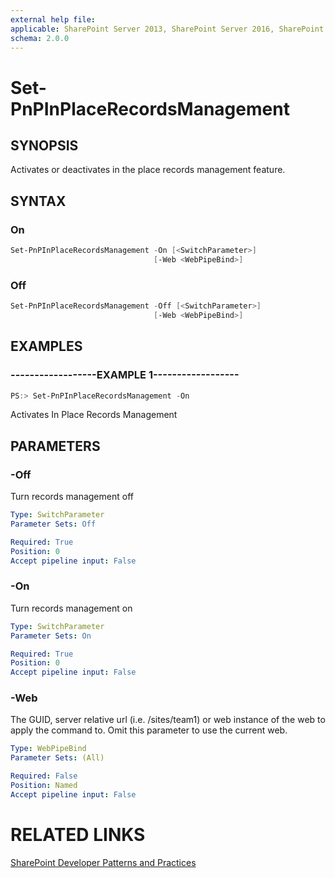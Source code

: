 ```yaml
---
external help file:
applicable: SharePoint Server 2013, SharePoint Server 2016, SharePoint Online
schema: 2.0.0
---
```

# Set-PnPInPlaceRecordsManagement

## SYNOPSIS
Activates or deactivates in the place records management feature.

## SYNTAX 

### On
```powershell
Set-PnPInPlaceRecordsManagement -On [<SwitchParameter>]
                                [-Web <WebPipeBind>]
```

### Off
```powershell
Set-PnPInPlaceRecordsManagement -Off [<SwitchParameter>]
                                [-Web <WebPipeBind>]
```

## EXAMPLES

### ------------------EXAMPLE 1------------------
```powershell
PS:> Set-PnPInPlaceRecordsManagement -On
```

Activates In Place Records Management

## PARAMETERS

### -Off
Turn records management off

```yaml
Type: SwitchParameter
Parameter Sets: Off

Required: True
Position: 0
Accept pipeline input: False
```

### -On
Turn records management on

```yaml
Type: SwitchParameter
Parameter Sets: On

Required: True
Position: 0
Accept pipeline input: False
```

### -Web
The GUID, server relative url (i.e. /sites/team1) or web instance of the web to apply the command to. Omit this parameter to use the current web.

```yaml
Type: WebPipeBind
Parameter Sets: (All)

Required: False
Position: Named
Accept pipeline input: False
```

# RELATED LINKS

[SharePoint Developer Patterns and Practices](http://aka.ms/sppnp)